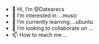 - 👋 Hi, I’m @Datearecs
- 👀 I’m interested in ...music
- 🌱 I’m currently learning ...ubuntu
- 💞️ I’m looking to collaborate on ... 
- 📫 How to reach me ...

<!---
Datearecs/Datearecs is a ✨ special ✨ repository because its `README.md` (this file) appears on your GitHub profile.
You can click the Preview link to take a look at your changes.
--->
